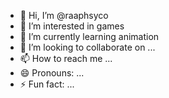- 👋 Hi, I’m @raaphsyco
- 👀 I’m interested in games
- 🌱 I’m currently learning animation
- 💞️ I’m looking to collaborate on ...
- 📫 How to reach me ...
- 😄 Pronouns: ...
- ⚡ Fun fact: ...

